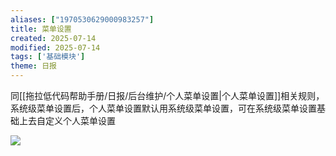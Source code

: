 ```yaml
---
aliases: ["1970530629000983257"]
title: 菜单设置
created: 2025-07-14
modified: 2025-07-14
tags: ['基础模块']
theme: 日报
---
```


同[[拖拉低代码帮助手册/日报/后台维护/个人菜单设置|个人菜单设置]]相关规则，系统级菜单设置后，个人菜单设置默认用系统级菜单设置，可在系统级菜单设置基础上去自定义个人菜单设置

![](f9177521cd1822ca50e5c78c5a55c2dd.jpg)